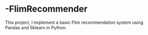# -FlimRecommender
This project, I implement a basic Flim recommendation system using Pandas and Sklearn in Python.
